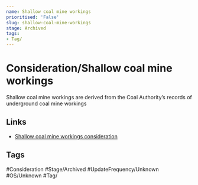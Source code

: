 ```yaml
---
name: Shallow coal mine workings
prioritised: 'False'
slug: shallow-coal-mine-workings
stage: Archived
tags:
- Tag/
---
```


# Consideration/Shallow coal mine workings

Shallow coal mine workings are derived from the Coal Authority’s records of underground coal mine workings

## Links

* [Shallow coal mine workings consideration](https://design.planning.data.gov.uk/planning-consideration/shallow-coal-mine-workings)

## Tags

#Consideration #Stage/Archived #UpdateFrequency/Unknown #OS/Unknown #Tag/